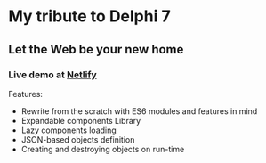 # My tribute to Delphi 7
## Let the Web be your new home 

### Live demo at [Netlify](https://delphi-js.netlify.com/)

Features:
* Rewrite from the scratch with ES6 modules and features in mind
* Expandable components Library
* Lazy components loading
* JSON-based objects definition
* Creating and destroying objects on run-time
